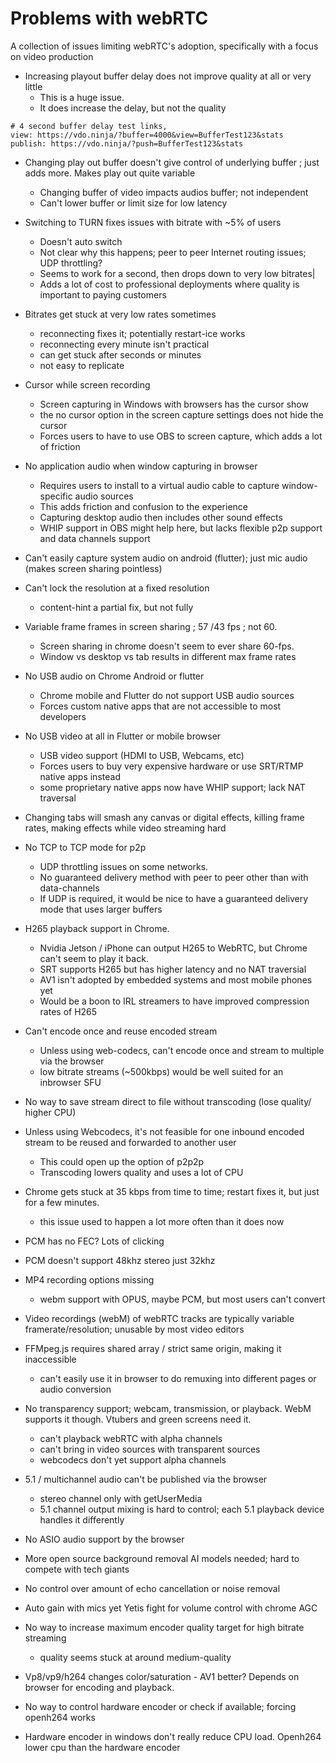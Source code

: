 # Problems with webRTC
A collection of issues limiting webRTC's adoption, specifically with a focus on video production

* Increasing playout buffer delay does not improve quality at all or very little
    * This is a huge issue.
    * It does increase the delay, but not the quality

```
# 4 second buffer delay test links, 
view: https://vdo.ninja/?buffer=4000&view=BufferTest123&stats
publish: https://vdo.ninja/?push=BufferTest123&stats
```

* Changing play out buffer doesn't give control of underlying buffer ; just adds more. Makes play out quite variable
   * Changing buffer of video impacts audios buffer; not independent
   * Can't lower buffer or limit size for low latency
    
* Switching to TURN fixes issues with bitrate with ~5% of users
    * Doesn't auto switch
    * Not clear why this happens; peer to peer Internet routing issues; UDP throttling?
    * Seems to work for a second, then drops down to very low bitrates|
    * Adds a lot of cost to professional deployments where quality is important to paying customers
      
* Bitrates get stuck at very low rates sometimes
    * reconnecting fixes it; potentially restart-ice works
    * reconnecting every minute isn't practical
    * can get stuck after seconds or minutes
    * not easy to replicate
        
* Cursor while screen recording
    * Screen capturing in Windows with browsers has the cursor show
    * the no cursor option in the screen capture settings does not hide the cursor
    * Forces users to have to use OBS to screen capture, which adds a lot of friction

* No application audio when window capturing in browser
    * Requires users to install to a virtual audio cable to capture window-specific audio sources
    * This adds friction and confusion to the experience
    * Capturing desktop audio then includes other sound effects
    * WHIP support in OBS might help here, but lacks flexible p2p support and data channels support
    
* Can't easily capture system audio on android (flutter); just mic audio (makes screen sharing pointless)

* Can't lock the resolution at a fixed resolution
    * content-hint a partial fix, but not fully
   
* Variable frame frames in screen sharing ; 57 /43 fps ; not 60.
    * Screen sharing in chrome doesn't seem to ever share 60-fps.
    * Window vs desktop vs tab results in different max frame rates
    
* No USB audio on Chrome Android or flutter
    * Chrome mobile and Flutter do not support USB audio sources
    * Forces custom native apps that are not accessible to most developers

* No USB video at all in Flutter or mobile browser
    * USB video support (HDMI to USB, Webcams, etc) 
    * Forces users to buy very expensive hardware or use SRT/RTMP native apps instead
    * some proprietary native apps now have WHIP support; lack NAT traversal

* Changing tabs will smash any canvas or digital effects, killing frame rates, making effects while video streaming hard

* No TCP to TCP mode for p2p
    * UDP throttling issues on some networks.
    * No guaranteed delivery method with peer to peer other than with data-channels
    * If UDP is required, it would be nice to have a guaranteed delivery mode that uses larger buffers

* H265 playback support in Chrome. 
    * Nvidia Jetson / iPhone can output H265 to WebRTC, but Chrome can't seem to play it back. 
    * SRT supports H265 but has higher latency and no NAT traversial
    * AV1 isn't adopted by embedded systems and most mobile phones yet
    * Would be a boon to IRL streamers to have improved compression rates of H265

* Can't encode once and reuse encoded stream
    * Unless using web-codecs, can't encode once and stream to multiple via the browser
    * low bitrate streams (\~500kbps) would be well suited for an inbrowser SFU

* No way to save stream direct to file without transcoding (lose quality/ higher CPU)
        
* Unless using Webcodecs, it's not feasible for one inbound encoded stream to be reused and forwarded to another user
    * This could open up the option of p2p2p
    * Transcoding lowers quality and uses a lot of CPU
       

* Chrome gets stuck at 35 kbps from time to time; restart fixes it, but just for a few minutes.
   * this issue used to happen a lot more often than it does now



* PCM has no FEC? Lots of clicking


* PCM doesn't support 48khz stereo just 32khz


* MP4 recording options missing
   * webm support with OPUS, maybe PCM, but most users can't convert
   
* Video recordings (webM) of webRTC tracks are typically variable framerate/resolution; unusable by most video editors

* FFMpeg.js requires shared array / strict same origin, making it inaccessible
   * can't easily use it in browser to do remuxing into different pages or audio conversion


* No transparency support; webcam, transmission, or playback. WebM supports it though. Vtubers and green screens need it.
   * can't playback webRTC with alpha channels
   * can't bring in video sources with transparent sources
   * webcodecs don't yet support alpha channels
   
* 5.1 / multichannel audio can't be published via the browser
   * stereo channel only with getUserMedia
   * 5.1 channel output mixing is hard to control; each 5.1 playback device handles it differently
   
* No ASIO audio support by the browser

* More open source background removal AI models needed; hard to compete with tech giants

* No control over amount of echo cancellation or noise removal

* Auto gain with mics yet Yetis fight for volume control with chrome AGC

* No way to increase maximum encoder quality target for high bitrate streaming
   * quality seems stuck at around medium-quality

* Vp8/vp9/h264 changes color/saturation - AV1 better? Depends on browser for encoding and playback.

* No way to control hardware encoder or check if available; forcing openh264 works

* Hardware encoder in windows don't really reduce CPU load. Openh264 lower cpu than the hardware encoder
